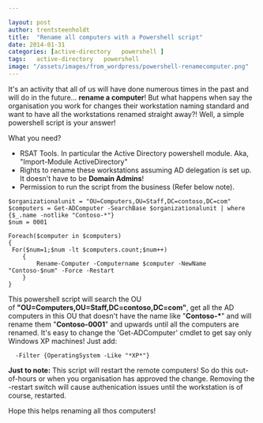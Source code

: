 ```yaml
---

layout: post
author: trentsteenholdt
title:  "Rename all computers with a Powershell script"
date: 2014-01-31
categories: [active-directory   powershell ]
tags:   active-directory   powershell
image: "/assets/images/from_wordpress/powershell-renamecomputer.png"
---
```



It's an activity that all of us will have done numerous times in the past and will do in the future... **rename a computer**! But what happens when say the organisation you work for changes their workstation naming standard and want to have all the workstations renamed straight away?! Well, a simple powershell script is your answer!

What you need?

- RSAT Tools. In particular the Active Directory powershell module. Aka, "Import-Module ActiveDirectory"
- Rights to rename these workstations assuming AD delegation is set up. It doesn't have to be **Domain Admins**!
- Permission to run the script from the business (Refer below note).

```
$organizationalunit = "OU=Computers,OU=Staff,DC=contoso,DC=com"
$computers = Get-ADComputer -SearchBase $organizationalunit | where {$_.name -notlike "Contoso-*"}
$num = 0001
 
Foreach($computer in $computers)
{
 For($num=1;$num -lt $computers.count;$num++)
    {
        Rename-Computer -Computername $computer -NewName "Contoso-$num" -Force -Restart
    }
}

```

This powershell script will search the OU of **"OU=Computers,OU=Staff,DC=contoso,DC=com"**, get all the AD computers in this OU that doesn't have the name like "**Contoso-\***" and will rename them "**Contoso-0001**" and upwards until all the computers are renamed. It's easy to change the 'Get-ADComputer' cmdlet to get say only Windows XP machines! Just add:

```
  -Filter {OperatingSystem -Like "*XP*"}

```

**Just to note:** This script will restart the remote computers! So do this out-of-hours or when you organisation has approved the change. Removing the -restart switch will cause authenication issues until the workstation is of course, restarted.

Hope this helps renaming all thos computers!
